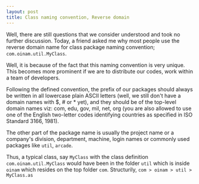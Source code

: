 ```yaml
---
layout: post
title: Class naming convention, Reverse domain
---
```


Well, there are still questions that we consider understood and took no further discussion. Today, a friend asked me why most people use the reverse domain name for class package naming convention; `com.oinam.util.MyClass`.

Well, it is because of the fact that this naming convention is very unique. This becomes more prominent if we are to distribute our codes, work within a team of developers.

Following the defined convention, the prefix of our packages should always be written in all lowercase plain ASCII letters (well, we still don't have a domain names with $, # or * yet), and they should be of the top-level domain names viz: com, edu, gov, mil, net, org (you are also allowed to use one of the English two-letter codes identifying countries as specified in ISO Standard 3166, 1981).

The other part of the package name is usually the project name or a company's division, department, machine, login names or commonly used packages like `util`, `arcade`.

Thus, a typical class, say `MyClass` with the class definition `com.oinam.util.MyClass` would have been in the folder `util` which is inside `oinam` which resides on the top folder `com`. Structurily, `com > oinam > util > MyClass.as`
